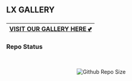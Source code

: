 ## LX GALLERY


### <div align="center">

|[VISIT OUR GALLERY HERE 💕](https://zapulam.github.io) </div>
|---

### Repo Status 
<br>

<div align="center">

![Github Repo Size](https://img.shields.io/github/repo-size/0AIB/Lx-Gallery?style=for-the-badge&color=aqua)



